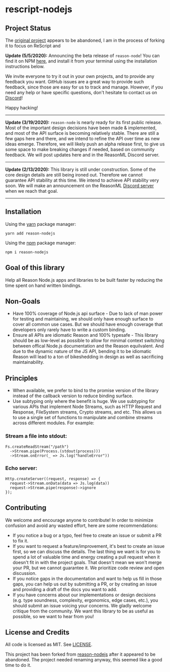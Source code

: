 # rescript-nodejs

## Project Status

The [original project](https://github.com/sikanhe/reason-nodejs) appears to be abandoned, I am in the process of forking it to focus on ReScript and 

**Update (5/5/2020):**
Announcing the beta release of `reason-node`! You can find it on NPM [here](https://www.npmjs.com/package/reason-nodejs), and install it from your terminal using the installation instructions below.

We invite everyone to try it out in your own projects, and to provide any feedback you want. GitHub issues are a great way to provide such feedback, since those are easy for us to track and manage. However, if you need any help or have specific questions, don't hesitate to contact us on [Discord](https://discord.gg/7MgaPKW)!

Happy hacking!

----

**Update (3/19/2020):**
`reason-node` is nearly ready for its first public release. Most of the important design decisions have been made & implemented, and most of the API surface is becoming relatively stable. There are still a few gaps here and there, and we intend to refine the API over time as new ideas emerge. Therefore, we will likely push an alpha release first, to give us some space to make breaking changes if needed, based on community feedback. We will post updates here and in the ReasonML Discord server.

----

**Update (2/13/2020):**
This library is still under construction. Some of the core design details are still being ironed out. Therefore we cannot guarantee API stability at this time. We intend to achieve API stability very soon. We will make an announcement on the ReasonML [Discord server](https://discord.gg/7MgaPKW) when we reach that goal.

----

## Installation

Using the [yarn](https://yarnpkg.com/) package manager:

```shell
yarn add reason-nodejs
```

Using the [npm](https://www.npmjs.com/) package manager:

```shell
npm i reason-nodejs
```

## Goal of this library

Help all Reason Node.js apps and libraries to be built faster by reducing the time spent on hand written bindings.

## Non-Goals

- Have 100% coverage of Node.js api surface - Due to lack of man power for testing and maintaining, we should only have enough surface to cover all common use cases. But we should have enough coverage that developers only rarely have to write a custom binding.
- Ensure all APIs are idiomatic Reason and 100% typesafe - This library should be as low-level as possible to allow for minimal context switching between offical Node.js documentation and the Reason equilvalent. And due to the dynamic nature of the JS API, bending it to be idiomatic Reason will lead to a ton of bikeshedding in design as well as sacrificing maintainability.

## Principles

- When available, we prefer to bind to the promise version of the library instead of the callback version to reduce binding surface.
- Use subtyping only where the benefit is huge. We use subtyping for various APIs that implement Node Streams, such as HTTP Request and Response, FileSystem streams, Crypto streams, and etc. This allows us to use a single set of functions to manipulate and combine streams across different modules. For example:

### Stream a file into stdout:

```reason
Fs.createReadStream("/path")
  ->Stream.pipe(Process.(stdout(process)))
  ->Stream.onError(_ => Js.log("handleError"))
```

### Echo server:

```reason
Http.createServer((request, response) => {
  request->Stream.onData(data => Js.log(data))
  request->Stream.pipe(response)->ignore
});
```

## Contributing

We welcome and encourage anyone to contribute! In order to minimize confusion and avoid any wasted effort, here are some recommendations:

- If you notice a bug or a typo, feel free to create an issue or submit a PR to fix it.
- If you want to request a feature/improvement, it's best to create an issue first, so we can discuss the details. The last thing we want is for you to spend a lot of valuable time and energy creating a pull request when it doesn't fit in with the project goals. That doesn't mean we won't merge your PR, but we cannot guarantee it. We prioritize code review and open discussion.
- If you notice gaps in the documentation and want to help us fill in those gaps, you can help us out by submitting a PR, or by creating an issue and providing a draft of the docs you want to add.
- If you have concerns about our implementations or design decisions (e.g. type soundness, complexity, ergonomics, edge cases, etc.), you should submit an issue voicing your concerns. We gladly welcome critique from the community. We want this library to be as useful as possible, so we want to hear from you!

## License and Credits

All code is licensed as MIT. See [LICENSE](LICENSE).

This project has been forked from [reason-nodejs](https://github.com/sikanhe/reason-nodejs) after it appeared to be abandoned. The project needed renaming anyway, this seemed like a good time to do it.